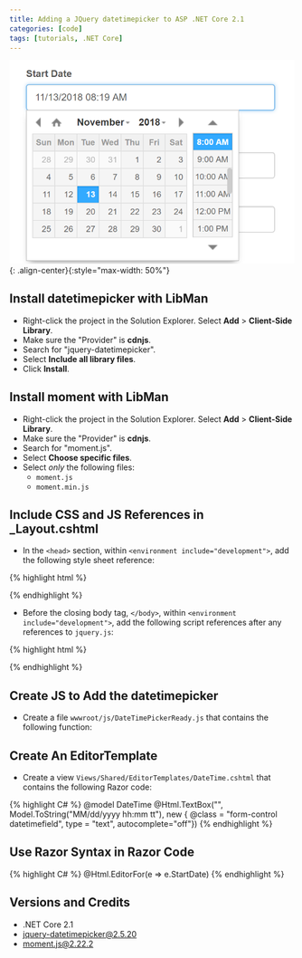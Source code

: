 ```yaml
---
title: Adding a JQuery datetimepicker to ASP .NET Core 2.1
categories: [code]
tags: [tutorials, .NET Core]
---
```


<!-- * Do not remove line.
{:toc} -->

<!-- {% include figure image_path="/assets/screenshots/jquery-datetimepicker.png" caption="JQuery datetimepicker" %} -->

![JQuery datetimepicker](/assets/screenshots/jquery-datetimepicker.png){: .align-center}{:style="max-width: 50%"} 

## Install datetimepicker with LibMan

- Right-click the project in the Solution Explorer. Select **Add** > **Client-Side Library**.
- Make sure the "Provider" is **cdnjs**. 
- Search for "jquery-datetimepicker".
- Select **Include all library files**.
- Click **Install**.

## Install moment with LibMan

- Right-click the project in the Solution Explorer. Select **Add** > **Client-Side Library**.
- Make sure the "Provider" is **cdnjs**. 
- Search for "moment.js".
- Select **Choose specific files**.
- Select *only* the following files:
    - `moment.js`
    - `moment.min.js`

## Include CSS and JS References in _Layout.cshtml

- In the `<head>` section, within `<environment include="development">`, add the following style sheet reference:

{% highlight html %}
<link rel="stylesheet" href="~/lib/jquery-datetimepicker/jquery.datetimepicker.css" />
{% endhighlight %}

- Before the closing body tag, `</body>`, within `<environment include="development">`, add the following script references after any references to `jquery.js`: 

{% highlight html %}
<script src="~/lib/jquery-datetimepicker/jquery.datetimepicker.js" type="text/javascript"></script>
<script src="~/lib/moment.js/moment.js"></script>
<script src="~/js/DateTimePickerReady.js" type="text/javascript"></script>
{% endhighlight %}

## Create JS to Add the datetimepicker

- Create a file `wwwroot/js/DateTimePickerReady.js` that contains the following function:

<script src="https://gist.github.com/caseyobrien/80b56500d30966172c48996d4f2a0c54.js"></script>

<!-- {% highlight js %}
$(function () {
    $.datetimepicker.setDateFormatter('moment');
    $(".datetimefield").datetimepicker({
        format: 'MM/DD/YYYY hh:mm A',
        formatTime: 'h:mm A'
    });
});
{% endhighlight %} -->

## Create An EditorTemplate

- Create a view `Views/Shared/EditorTemplates/DateTime.cshtml` that contains the following Razor code:

{% highlight C# %}
@model DateTime
@Html.TextBox("", Model.ToString("MM/dd/yyyy hh:mm tt"),
  new { @class = "form-control datetimefield", type = "text", autocomplete="off"})
{% endhighlight %}

## Use Razor Syntax in Razor Code 

{% highlight C# %}
@Html.EditorFor(e => e.StartDate)
{% endhighlight %}

## Versions and Credits

- .NET Core 2.1
- jquery-datetimepicker@2.5.20
- moment.js@2.22.2